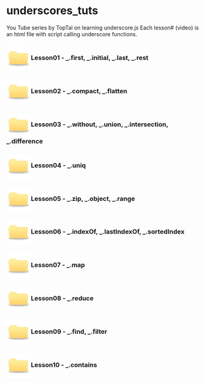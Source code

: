 # underscores_tuts
You Tube series by TopTal on learning underscore.js
Each lesson# (video) is an html file with script calling underscore functions.

### <img src="images/tab_folder.jpg" style="vertical-align:middle" width="64">Lesson01 - _.first, _.initial, _.last, _.rest
### <img src="images/tab_folder.jpg" style="vertical-align:middle" width="64">Lesson02 - _.compact, _.flatten
### <img src="images/tab_folder.jpg" style="vertical-align:middle" width="64">Lesson03 - _.without,  _.union, _.intersection, _.difference
### <img src="images/tab_folder.jpg" style="vertical-align:middle" width="64">Lesson04 - _.uniq
### <img src="images/tab_folder.jpg" style="vertical-align:middle" width="64">Lesson05 - _.zip, _.object, _.range
### <img src="images/tab_folder.jpg" style="vertical-align:middle" width="64">Lesson06 - _.indexOf,  _.lastIndexOf, _.sortedIndex
### <img src="images/tab_folder.jpg" style="vertical-align:middle" width="64">Lesson07 - _.map
### <img src="images/tab_folder.jpg" style="vertical-align:middle" width="64">Lesson08 - _.reduce
### <img src="images/tab_folder.jpg" style="vertical-align:middle" width="64">Lesson09 - _.find, _.filter
### <img src="images/tab_folder.jpg" style="vertical-align:middle" width="64">Lesson10 - _.contains